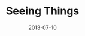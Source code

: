 ---
date: 2013-07-10
title: Seeing Things
source: Credit Suisse Global Investor
sourceUrl: http://cns.iu.edu/all_news/event/katy_globalinvestor.html
pdfLink: 20130710-global-investor.pdf
---